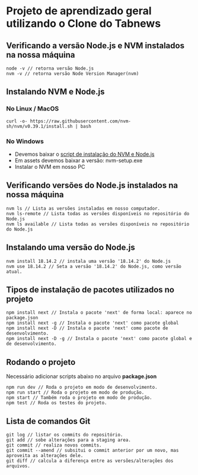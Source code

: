 # Projeto de aprendizado geral utilizando o Clone do Tabnews

## Verificando a versão Node.js e NVM instalados na nossa máquina

```
node -v // retorna versão Node.js
nvm -v // retorna versão Node Version Manager(nvm)

```

## Instalando NVM e Node.js

### No Linux / MacOS

```
curl -o- https://raw.githubusercontent.com/nvm-sh/nvm/v0.39.1/install.sh | bash
```

### No Windows

- Devemos baixar o
  [script de instalação do NVM e Node.js](https://github.com/coreybutler/nvm-windows/releases)
- Em assets devemos baixar a versão: nvm-setup.exe
- Instalar o NVM em nosso PC

## Verificando versões do Node.js instalados na nossa máquina

```
nvm ls // Lista as versões instaladas em nosso computador.
nvm ls-remote // Lista todas as versões disponíveis no repositório do Node.js
nvm ls available // Lista todas as versões disponíveis no repositório do Node.js

```

## Instalando uma versão do Node.js

```
nvm install 18.14.2 // instala uma versão '18.14.2' do Node.js
nvm use 18.14.2 // Seta a versão '18.14.2' do Node.js, como versão atual.

```

## Tipos de instalação de pacotes utilizados no projeto

```
npm install next // Instala o pacote 'next' de forma local: aparece no package.json
npm install next -g // Instala o pacote 'next' como pacote global
npm install next -D // Instala o pacote 'next' como pacote de desenvolvimento.
npm install next -D -g // Instala o pacote 'next' como pacote global e de desenvolvimento.
```

## Rodando o projeto

Necessário adicionar scripts abaixo no arquivo **package.json**

```
npm run dev // Roda o projeto em modo de desenvolvimento.
npm run start // Roda o projeto em modo de produção.
npm start // Também roda o projeto em modo de produção.
npm test // Roda os testes do projeto.
```

## Lista de comandos Git

```
git log // listar os commits do repositório.
git add // sobe alterações para a staging area.
git commit // realiza novos commits.
git commit --amend // subsitui o commit anterior por um novo, mas aproveita as alterações dele.
git diff // calcula a diferença entre as versões/alterações dos arquivos.
```
